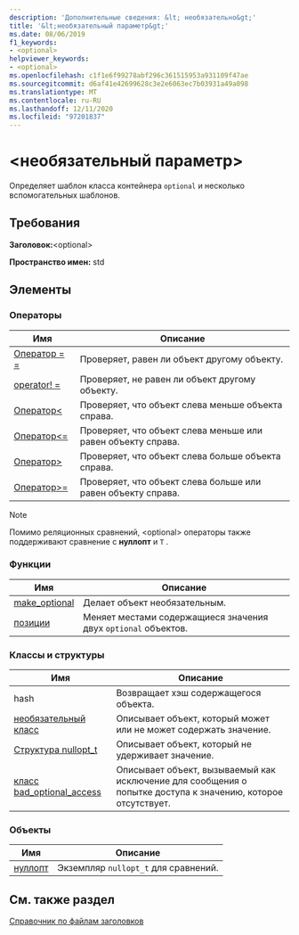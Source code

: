 ```yaml
---
description: 'Дополнительные сведения: &lt; необязательно&gt;'
title: '&lt;необязательный параметр&gt;'
ms.date: 08/06/2019
f1_keywords:
- <optional>
helpviewer_keywords:
- <optional>
ms.openlocfilehash: c1f1e6f99278abf296c361515953a931109f47ae
ms.sourcegitcommit: d6af41e42699628c3e2e6063ec7b03931a49a098
ms.translationtype: MT
ms.contentlocale: ru-RU
ms.lasthandoff: 12/11/2020
ms.locfileid: "97201837"
---
```

# <a name="ltoptionalgt"></a>&lt;необязательный параметр&gt;

Определяет шаблон класса контейнера `optional` и несколько вспомогательных шаблонов.

## <a name="requirements"></a>Требования

**Заголовок:**\<optional>

**Пространство имен:** std

## <a name="members"></a>Элементы

### <a name="operators"></a>Операторы

|Имя|Описание|
|-|-|
|[Оператор = =](../standard-library/optional-operators.md#op_eq_eq)|Проверяет, равен ли объект другому объекту.|
|[operator! =](../standard-library/optional-operators.md#op_neq)|Проверяет, не равен ли объект другому объекту.|
|[Оператор<](../standard-library/optional-operators.md#op_lt)|Проверяет, что объект слева меньше объекта справа.|
|[Оператор<=](../standard-library/optional-operators.md#op_lt_eq)|Проверяет, что объект слева меньше или равен объекту справа.|
|[Оператор>](../standard-library/optional-operators.md#op_gt)|Проверяет, что объект слева больше объекта справа.|
|[Оператор>=](../standard-library/optional-operators.md#op_lt_eq)|Проверяет, что объект слева больше или равен объекту справа.|

> [!NOTE]
> Помимо реляционных сравнений, \<optional> операторы также поддерживают сравнение с **нуллопт** и `T` .

### <a name="functions"></a>Функции

|Имя|Описание|
|-|-|
|[make_optional](../standard-library/optional-functions.md#make_optional)|Делает объект необязательным.|
|[позиции](../standard-library/optional-functions.md#swap)|Меняет местами содержащиеся значения двух `optional` объектов.|

### <a name="classes-and-structs"></a>Классы и структуры

|Имя|Описание|
|-|-|
|hash|Возвращает хэш содержащегося объекта.|
|[необязательный класс](../standard-library/optional-class.md)|Описывает объект, который может или не может содержать значение.|
|[Структура nullopt_t](../standard-library/nullopt-t-structure.md)|Описывает объект, который не удерживает значение.|
|[класс bad_optional_access](../standard-library/bad-optional-access-class.md)|Описывает объект, вызываемый как исключение для сообщения о попытке доступа к значению, которое отсутствует.|

### <a name="objects"></a>Объекты

|Имя|Описание|
|-|-|
|[нуллопт](../standard-library/optional-functions.md#nullopt)|Экземпляр `nullopt_t` для сравнений.|

## <a name="see-also"></a>См. также раздел

[Справочник по файлам заголовков](../standard-library/cpp-standard-library-header-files.md)
